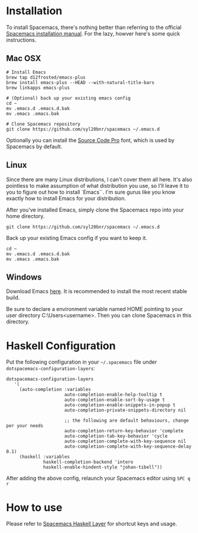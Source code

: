 # Installation 
To install Spacemacs, there's nothing better than referring to the official [Spacemacs installation manual](https://github.com/syl20bnr/spacemacs#install).
For the lazy, howver here's some quick instructions.
## Mac OSX
```shell
# Install Emacs
brew tap d12frosted/emacs-plus
brew install emacs-plus --HEAD --with-natural-title-bars
brew linkapps emacs-plus

# (Optional) back up your existing emacs config
cd ~
mv .emacs.d .emacs.d.bak
mv .emacs .emacs.bak

# Clone Spacemacs repository
git clone https://github.com/syl20bnr/spacemacs ~/.emacs.d
```

Optionally you can install the [Source Code Pro](https://github.com/adobe-fonts/source-code-pro) font, which is used by Spacemacs by default.

## Linux
Since there are many Linux distributions, I can't cover them all here. It's also pointless to make assumption of what distribution you use, so I'll leave it to you to figure out how to install `Emacs``. I'm sure gurus like you know exactly how to install Emacs for your distribution. 

After you've installed Emacs, simply clone the Spacemacs repo into your home directory.
```shell
git clone https://github.com/syl20bnr/spacemacs ~/.emacs.d
```

Back up your existing Emacs config if you want to keep it.
```shell
cd ~
mv .emacs.d .emacs.d.bak
mv .emacs .emacs.bak
```

## Windows
Download Emacs [here](http://emacsbinw64.sourceforge.net/). It is recommended to install the most recent stable build.

Be sure to declare a environment variable named HOME pointing to your user directory C:\Users\<username>. Then you can clone Spacemacs in this directory.


# Haskell Configuration
Put the following configuration in your `~/.spacemacs` file under `dotspacemacs-configuration-layers`:
```emacs
dotspacemacs-configuration-layers
   '(
     (auto-completion :variables
                      auto-completion-enable-help-tooltip t
                      auto-completion-enable-sort-by-usage t
                      auto-completion-enable-snippets-in-popup t
                      auto-completion-private-snippets-directory nil
                      
                      ;; the following are default behaviours, change per your needs
                      auto-completion-return-key-behavior 'complete
                      auto-completion-tab-key-behavior 'cycle
                      auto-completion-complete-with-key-sequence nil
                      auto-completion-complete-with-key-sequence-delay 0.1)
     (haskell :variables
              haskell-completion-backend 'intero
              haskell-enable-hindent-style "johan-tibell"))
```
After adding the above config, relaunch your Spacemacs editor using `SPC q r`

# How to use

Please refer to [Spacemacs Haskell Layer](https://github.com/syl20bnr/spacemacs/tree/master/layers/%2Blang/haskell#refactor) for shortcut keys and usage.
